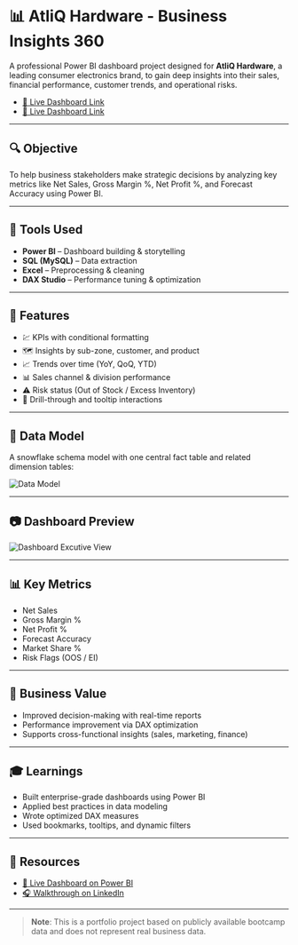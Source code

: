# 📊 AtliQ Hardware - Business Insights 360

A professional Power BI dashboard project designed for **AtliQ Hardware**, a leading consumer electronics brand, to gain deep insights into their sales, financial performance, customer trends, and operational risks.

- [🔗 Live Dashboard Link](https://app.powerbi.com/view?r=eyJrIjoiODRjOGQxMjktMWQwYS00YWU5LTg2YmMtMDE5MmJhM2RlZjVkIiwidCI6ImM2ZTU0OWIzLTVmNDUtNDAzMi1hYWU5LWQ0MjQ0ZGM1YjJjNCJ9)
- [🔗 Live Dashboard Link](www.linkedin.com/in/adarshkamsu)
---

## 🔍 Objective

To help business stakeholders make strategic decisions by analyzing key metrics like Net Sales, Gross Margin %, Net Profit %, and Forecast Accuracy using Power BI.

---

## 🧰 Tools Used

- **Power BI** – Dashboard building & storytelling  
- **SQL (MySQL)** – Data extraction  
- **Excel** – Preprocessing & cleaning  
- **DAX Studio** – Performance tuning & optimization

---

## 📌 Features

- 💹 KPIs with conditional formatting  
- 🗺️ Insights by sub-zone, customer, and product  
- 📈 Trends over time (YoY, QoQ, YTD)  
- 📊 Sales channel & division performance  
- ⚠️ Risk status (Out of Stock / Excess Inventory)  
- 🧠 Drill-through and tooltip interactions

---

## 🧱 Data Model

A snowflake schema model with one central fact table and related dimension tables:

![Data Model](https://github.com/user-attachments/assets/7aac51d1-519e-494c-8fbf-18eaf14b661d)

---

## 📷 Dashboard Preview

![Dashboard Excutive View](https://github.com/user-attachments/assets/1bfab86b-4fd5-43f7-af7f-d7c419b3cdac)


---

## 📊 Key Metrics

- Net Sales  
- Gross Margin %  
- Net Profit %  
- Forecast Accuracy  
- Market Share %  
- Risk Flags (OOS / EI)

---

## 🎯 Business Value

- Improved decision-making with real-time reports  
- Performance improvement via DAX optimization  
- Supports cross-functional insights (sales, marketing, finance)

---

## 🎓 Learnings

- Built enterprise-grade dashboards using Power BI  
- Applied best practices in data modeling  
- Wrote optimized DAX measures  
- Used bookmarks, tooltips, and dynamic filters

---

## 🔗 Resources

- [🔗 Live Dashboard on Power BI](https://lnkd.in/gfZEJNMa)  
- [🎧 Walkthrough on LinkedIn](https://lnkd.in/gZKGzknJ)

---


> **Note**: This is a portfolio project based on publicly available bootcamp data and does not represent real business data.
